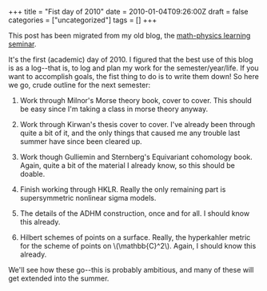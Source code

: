 +++
title = "Fist day of 2010"
date = 2010-01-04T09:26:00Z
draft = false
categories = ["uncategorized"]
tags = []
+++

This post has been migrated from my old blog, the [math-physics learning seminar](https://mathphysseminar.blogspot.com/).


It's the first (academic) day of 2010. I figured that the best use of this blog is as a log--that is, to log and plan my work for the semester/year/life. If you want to accomplish goals, the fist thing to do is to write them down! So here we go, crude outline for the next semester:


1. Work through Milnor's Morse theory book, cover to cover. This should be easy since I'm taking a class in morse theory anyway.


2. Work through Kirwan's thesis cover to cover. I've already been through quite a bit of it, and the only things that caused me any trouble last summer have since been cleared up.


3. Work though Gulliemin and Sternberg's Equivariant cohomology book. Again, quite a bit of the material I already know, so this should be doable.


4. Finish working through HKLR. Really the only remaining part is supersymmetric nonlinear sigma models.


5. The details of the ADHM construction, once and for all. I should know this already.



6. Hilbert schemes of points on a surface. Really, the hyperkahler metric for the scheme of points on \\(\mathbb{C}^2\\). Again, I should know this already.


We'll see how these go--this is probably ambitious, and many of these will get extended into the summer.